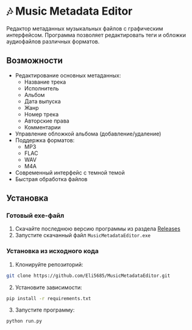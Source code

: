 # 🎶 Music Metadata Editor

Редактор метаданных музыкальных файлов с графическим интерфейсом. Программа позволяет редактировать теги и обложки аудиофайлов различных форматов.

## Возможности

- Редактирование основных метаданных:
  - Название трека
  - Исполнитель
  - Альбом
  - Дата выпуска
  - Жанр
  - Номер трека
  - Авторские права
  - Комментарии
- Управление обложкой альбома (добавление/удаление)
- Поддержка форматов:
  - MP3
  - FLAC
  - WAV
  - M4A
- Современный интерфейс с темной темой
- Быстрая обработка файлов

## Установка

### Готовый exe-файл

1. Скачайте последнюю версию программы из раздела [Releases](https://github.com/Eli5685/MusicMetadataEditor/releases)
2. Запустите скачанный файл `MusicMetadataEditor.exe`

### Установка из исходного кода

1. Клонируйте репозиторий: 

```bash
git clone https://github.com/Eli5685/MusicMetadataEditor.git
```

2. Установите зависимости:

```bash
pip install -r requirements.txt
```

3. Запустите программу:

```bash
python run.py
```
